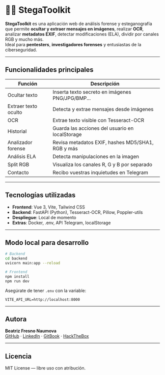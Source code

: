 # 🕵️‍♀️ StegaToolkit

**StegaToolkit** es una aplicación web de análisis forense y esteganografía que permite **ocultar y extraer mensajes en imágenes**, realizar **OCR**, analizar **metadatos EXIF**, detectar modificaciones (ELA), dividir por canales RGB y mucho más.  
Ideal para **pentesters**, **investigadores forenses** y entusiastas de la ciberseguridad.

---

## Funcionalidades principales

| Función                  |  Descripción |
|----------------------------|----------------|
| Ocultar texto           | Inserta texto secreto en imágenes PNG/JPG/BMP... |
| Extraer texto oculto    | Detecta y extrae mensajes desde imágenes |
| OCR                     | Extrae texto visible con Tesseract-OCR |
| Historial               | Guarda las acciones del usuario en localStorage |
| Analizador forense      | Revisa metadatos EXIF, hashes MD5/SHA1, RGB y más |
| Análisis ELA            | Detecta manipulaciones en la imagen |
| Split RGB               | Visualiza los canales R, G y B por separado |
| Contacto                | Recibo vuestras inquietudes en Telegram |

---

## Tecnologías utilizadas

- **Frontend**: Vue 3, Vite, Tailwind CSS
- **Backend**: FastAPI (Python), Tesseract-OCR, Pillow, Poppler-utils
- **Despliegue**: Local de momento
- **Extras**: Docker, .env, API Telegram, localStorage

---

## Modo local para desarrollo

```bash
# Backend
cd backend
uvicorn main:app --reload

# Frontend
npm install
npm run dev
```

Asegúrate de tener `.env` con la variable:

```env
VITE_API_URL=http://localhost:8000
```

---

## Autora

**Beatriz Fresno Naumova**  
[GitHub](https://github.com/beafn28) · [LinkedIn](https://www.linkedin.com/in/beatriz-fresno-naumova-3797b931b) · [GitBook](https://beafn28.gitbook.io/beafn28/) · [HackTheBox](https://app.hackthebox.com/profile/2070042)

---

## Licencia

MIT License — libre uso con atribución.

